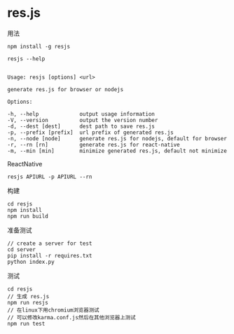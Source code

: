 # res.js

用法

    npm install -g resjs

    resjs --help


    Usage: resjs [options] <url>

    generate res.js for browser or nodejs

    Options:

    -h, --help             output usage information
    -V, --version          output the version number
    -d, --dest [dest]      dest path to save res.js
    -p, --prefix [prefix]  url prefix of generated res.js
    -n, --node [node]      generate res.js for nodejs, default for browser
    -r, --rn [rn]          generate res.js for react-native
    -m, --min [min]        minimize generated res.js, default not minimize

ReactNative

    resjs APIURL -p APIURL --rn

构建

    cd resjs
    npm install
    npm run build

准备测试

    // create a server for test
    cd server
    pip install -r requires.txt
    python index.py

测试

    cd resjs
    // 生成 res.js
    npm run resjs
    // 在linux下用chromium浏览器测试
    // 可以修改karma.conf.js然后在其他浏览器上测试
    npm run test
